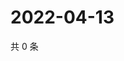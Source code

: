 # 2022-04-13

共 0 条

<!-- BEGIN WEIBO -->
<!-- 最后更新时间 Wed Apr 13 2022 03:12:47 GMT+0800 (China Standard Time) -->

<!-- END WEIBO -->
